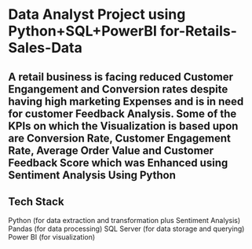 # Data Analyst Project using Python+SQL+PowerBI for-Retails-Sales-Data

## A retail business is facing reduced Customer Engangement and Conversion rates despite having high marketing Expenses and is in need for customer Feedback Analysis. Some of the KPIs on which the Visualization is based upon are Conversion Rate, Customer Engagement Rate, Average Order Value and Customer Feedback Score which was Enhanced using Sentiment Analysis Using Python

## Tech Stack
   Python (for data extraction and transformation plus Sentiment Analysis)
    Pandas (for data processing)
    SQL Server (for data storage and querying)
    Power BI (for visualization)
